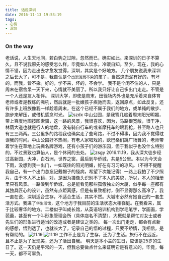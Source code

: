 ```yaml
---
title: 话说深圳
date: 2016-11-13 19:53:19
tags:
- 心情
- 深圳
---
```


### On the way

老话说，人生天地间，若白驹之过隙，忽然而已，确实如此。来深圳的日子不算久，且不说我原先的感受怎么样，毕竟如人饮水，冷暖自知。至少，现在，我的心情不错，因为走出去才愈发觉得，深圳，其实是个好地方。
几个朋友说我来深圳之后长大了，可不是，我自认是个`出淤泥而不染`的孩子，当然这淤泥有好的，有坏的，而我，皆不染。好的，学不来，坏的，不会学。
我不是个闲不住的人，只是周末在宿舍呆一天下来，心情就不美丽了。所以我只好让自己多出门走走。不管是一个人还是友人相伴。
深圳大学，即使是周末，田径场内外也是充斥着来自体育老师或者是教练的嘶吼，然后就是一批嫩孩子疾驰而去，返回原点，如此反复。还有许多上班族像我一样趁着周末，在这个已经不属于我们的地方，或单纯的散步、跑步来解压，或借机感念时光。
![szdx](/img/mood/sd.jpg)
中山公园，是我寄几趁着周末阳光明媚，带上百度地图按图索骥，这一路的风景，我很喜欢，因为，马路很宽敞，很干净，林荫大道也就是行人的地盘，没有骑自行车的或者摩托车的跟我抢，甚至路人也只有三三两两。三公里多的路程我也确实走了些弯路，不过不碍事，因为我不觉得耽误我的时间。中山公园好不热闹，有老人家唱戏的，欧巴桑们跳广场舞的，老师带着学生在草地上玩撕名牌游戏，还有小孩子们的游乐园，但于我似乎也没什么特别的，不过景致也算怡人，是个休闲的去处。
![zsgy](/img/mood/zsgy.jpg)
2016.11.19，我从深大徒步经过高新园，大冲，白石洲，世界之窗，最后到华侨城，共是5公里。本以为今天会下雨，没想到我一出门，一如既往的阳光明媚，好在有习习的凉风。（不得不提醒我自己，有一个出门总忘记戴帽子的怪病，希望下次能记得）一路上我拍了不少照片，由于本人不上镜，对，是因为摄像头识别不了本人的美貌，所以，本人的相册里只有风景。一路浪到华侨城，总是能看见那些孤傲独立的大厦，似乎每一座都有其独具匠心的设计，虽然有点距离感，但是有景致相衬，倒不显得那么高冷了。我一直在说，深圳适合生存，不适合生活，其实不然。大城市必然有她自己的一套生活方式。我进了`华生活馆`，这个地方于我目前的生活状态大相径庭。在我看来，属于比较奢华的地方。二楼似乎叫成长馆，从英语培训机构到学毛笔字，学画画，学芭蕾，甚至有一个叫形象管理会所（具体店名不清楚），大概就是帮忙对女士或者先生们的形象进行适当的改造或者是建议之类的。
每一次出门走走，都会有点新的感想，悟到透了，也就长大了，记录自己的悟的过程，只要不矫情，我相信，是有帮助的。
![11.19](/img/mood/2.jpg)
![11.19](/img/mood/sjzc.jpg)
工作不止是为了生存，还为了生活。旅行不在远近，且不止是为了发现美，还为了活出自我。
明天是本小主的生日，应该是25岁的生日了。这一天仍是平常的一天，但我总要做点什么来证明它是有意义的，毕竟，每一天，都不可辜负。
